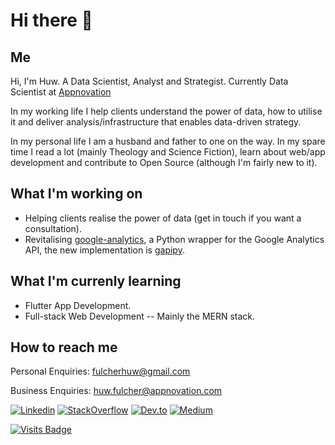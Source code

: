 # Hi there 👋
## Me
Hi, I'm Huw. A Data Scientist, Analyst and Strategist. Currently Data Scientist at [Appnovation](https://appnovation.com)

In my working life I help clients understand the power of data, how to utilise it and deliver analysis/infrastructure that enables data-driven strategy.

In my personal life I am a husband and father to one on the way. In my spare time I read a lot (mainly Theology and Science Fiction), learn about web/app development and contribute to Open Source (although I'm fairly new to it).

## What I'm working on
- Helping clients realise the power of data (get in touch if you want a consultation).
- Revitalising [google-analytics](https://github.com/debrouwere/google-analytics), a Python wrapper for the Google Analytics API, the new implementation is [gapipy](https://github.com/HFulcher/gapipy).

## What I'm currenly learning
- Flutter App Development.
- Full-stack Web Development -- Mainly the MERN stack.

## How to reach me
Personal Enquiries: [fulcherhuw@gmail.com](mailto:fulcherhuw@gmail.com)

Business Enquiries: [huw.fulcher@appnovation.com](mailto:huw.fulcher@appnovation.com)

[![Linkedin](https://img.shields.io/badge/-LinkedIn-blue?style=flat-square&logo=linkedin&logoColor=white&link=https://www.linkedin.com/in/huwfulcher/)](https://www.linkedin.com/in/huwfulcher/)
[![StackOverflow](https://img.shields.io/badge/-StackOverflow-orange?style=flat-square&logo=stackoverflow&logoColor=white&link=https://stackoverflow.com/users/3752895/hfulcher)](https://stackoverflow.com/users/3752895/hfulcher)
[![Dev.to](https://img.shields.io/badge/-DEV-black?style=flat-square&logo=dev&logoColor=white&link=https://dev.to/huwfulcher)](https://dev.to/huwfulcher)
[![Medium](https://img.shields.io/badge/-Medium-black?style=flat-square&logo=medium&logoColor=white&link=https://medium.com/@huwfulcher)](https://medium.com/@huwfulcher)

[![Visits Badge](https://badges.pufler.dev/visits/hfulcher/hfulcher)](https://badges.pufler.dev)
